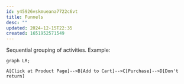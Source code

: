 ```yaml
---
id: y45926vskmueana7722c6vt
title: Funnels
desc: ""
updated: 2024-12-15T22:35
created: 1651952571549
---
```


Sequential grouping of activities.
Example:

```mermaid
graph LR;

A[Click at Product Page]-->B[Add to Cart]-->C[Purchase]-->D[Don't return]

```
